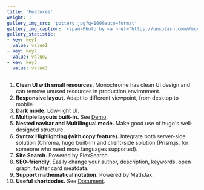 ```yaml
---
title: 'Features'
weight: 1
gallery_img_src: 'pottery.jpg?q=100&auto=format'
gallery_img_caption: '<span>Photo by <a href="https://unsplash.com/@mochiel?utm_source=unsplash&amp;utm_medium=referral&amp;utm_content=creditCopyText">Mercy</a> on <a href="https://unsplash.com/s/photos/vase?utm_source=unsplash&amp;utm_medium=referral&amp;utm_content=creditCopyText">Unsplash</a></span>'
gallery_statistic:
- key: key1
  value: value1
- key: key2
  value: value2
- key: key3
  value: value3
---
```


1. **Clean UI with small resources.** Monochrome has clean UI design and can remove unused resources in production environment.
2. **Responsive layout.** Adapt to different viewpoint, from desktop to mobile.
3. **Dark mode.** Low-light UI.
4. **Multiple layouts built-in.** See [Demo](https://kaiiiz.github.io/hugo-theme-monochrome/layouts/demo/).
5. **Nested navbar and Multilingual mode.** Make good use of hugo's well-designed structure.
6. **Syntax Highlighting (with copy feature).** Integrate both server-side solution (Chroma, hugo built-in) and client-side solution (Prism.js, for someone who need more languages supported).
7. **Site Search.** Powered by FlexSearch. 
8. **SEO-friendly.** Easily change your author, description, keywords, open graph, twitter card meatdata.
9. **Support mathematical notation.** Powered by MathJax.
10. **Useful shortcodes.** See [Document](https://kaiiiz.github.io/hugo-theme-monochrome/shortcodes/).
